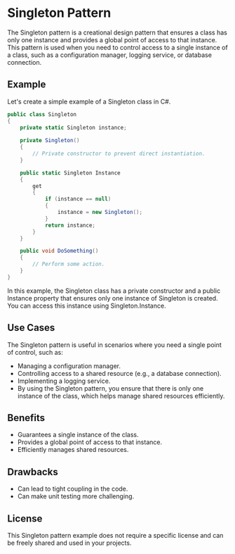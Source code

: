 # Singleton Pattern

The Singleton pattern is a creational design pattern that ensures a class has only one instance and provides a global point of access to that instance. This pattern is used when you need to control access to a single instance of a class, such as a configuration manager, logging service, or database connection.

## Example

Let's create a simple example of a Singleton class in C#.

```csharp
public class Singleton
{
    private static Singleton instance;
    
    private Singleton()
    {
        // Private constructor to prevent direct instantiation.
    }

    public static Singleton Instance
    {
        get
        {
            if (instance == null)
            {
                instance = new Singleton();
            }
            return instance;
        }
    }

    public void DoSomething()
    {
        // Perform some action.
    }
}
```

In this example, the Singleton class has a private constructor and a public Instance property that ensures only one instance of Singleton is created. You can access this instance using Singleton.Instance.

## Use Cases

The Singleton pattern is useful in scenarios where you need a single point of control, such as:

- Managing a configuration manager.
- Controlling access to a shared resource (e.g., a database connection).
- Implementing a logging service.
- By using the Singleton pattern, you ensure that there is only one instance of the class, which helps manage shared resources efficiently.

## Benefits

- Guarantees a single instance of the class.
- Provides a global point of access to that instance.
- Efficiently manages shared resources.

## Drawbacks

- Can lead to tight coupling in the code.
- Can make unit testing more challenging.

## License
This Singleton pattern example does not require a specific license and can be freely shared and used in your projects.
